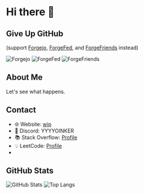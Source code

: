 # Hi there 👋

## Give Up GitHub
(support [Forgejo](https://codeberg.org/forgejo/), [ForgeFed](https://forgefed.peers.community/), and [ForgeFriends](https://forgefriends.org/) instead)

![Forgejo](URL_TO_FORGEJO_LOGO) ![ForgeFed](URL_TO_FORGEFED_LOGO) ![ForgeFriends](URL_TO_FORGEFRIENDS_LOGO)

## About Me
Let's see what happens.

## Contact
- 🌐 Website: [wip]()
- 💬 Discord: YYYYOINKER
- 📚 Stack Overflow: [Profile](https://stackoverflow.com/users/24839885/yyyyoinker)
- 💡 LeetCode: [Profile](https://leetcode.com/u/YYYOINKER/)
- 
## GitHub Stats
![GitHub Stats](https://github-readme-stats.vercel.app/api?username=YYYOINKER&show_icons=true&theme=dark)
![Top Langs](https://github-readme-stats.vercel.app/api/top-langs/?username=YYYOINKER&layout=compact&theme=dark)
